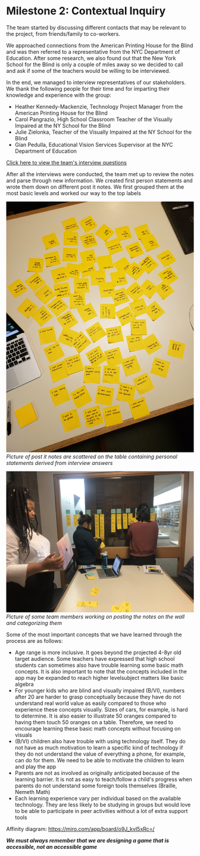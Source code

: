 # Milestone 2: Contextual Inquiry

The team started by discussing different contacts that may be relevant to the project, from friends/family to co-workers.

We approached connections from the American Printing House for the Blind and was then referred to a representative from the NYC Department of Education. After some research, we also found out that the New York School for the Blind is only a couple of miles away so we decided to call and ask if some of the teachers would be willing to be interviewed.

In the end, we managed to interview representatives of our stakeholders. We thank the following people for their time and for imparting their knowledge and experience with the group:

* Heather Kennedy-Mackenzie, Technology Project Manager from the American Printing House for the Blind
* Carol Pangrazio, High School Classroom Teacher of the Visually Impaired at the NY School for the Blind
* Julie Zielonka, Teacher of the Visually Impaired at the NY School for the Blind
* Gian Pedulla, Educational Vision Services Supervisor at the NYC Department of Education

[Click here to view the team's interview questions](https://irezystible.github.io/620project/interviewquestions)

After all the interviews were conducted, the team met up to review the notes and parse through new information. We created first person statements and wrote them down on different post it notes. We first grouped them at the most basic levels and worked our way to the top labels

![Post it notes are scattered on the table containing personal statements derived from interview answers](notes.jpg)
*Picture of post it notes are scattered on the table containing personal statements derived from interview answers*

![Picture of some team members working on posting the notes on the wall and categorizing them](inaction.jpg)
*Picture of some team members working on posting the notes on the wall and categorizing them*

Some of the most important concepts that we have learned through the process are as follows:

* Age range is more inclusive. It goes beyond the projected 4-8yr old target audience. Some teachers have expressed that high school students can sometimes also have trouble learning some basic math concepts. It is also important to note that the concepts included in the app may be expanded to reach higher levelsubject matters like basic algebra
* For younger kids who are blind and visually impaired (B/VI), numbers after 20 are harder to grasp conceptually because they have do not understand real world value as easily compared to those who experience these concepts visually. Sizes of cars, for example, is hard to determine. It is also easier to illustrate 50 oranges compared to having them touch 50 oranges on a table. Therefore, we need to encourage learning these basic math concepts without focusing on visuals
* (B/VI) children also have trouble with using technology itself. They do not have as much motivation to learn a specific kind of technology if they do not understand the value of everything a phone, for example, can do for them. We need to be able to motivate the children to learn and play the app
* Parents are not as involved as originally anticipated because of the learning barrier. It is not as easy to teach/follow a child's progress when parents do not understand some foreign tools themselves (Braille, Nemeth Math)
* Each learning experience vary per individual based on the available technology. They are less likely to be studying in groups but would love to be able to participate in peer activities without a lot of extra support tools

Affinity diagram: https://miro.com/app/board/o9J_kvI5xRc=/

***We must always remember that we are designing a game that is accessible, not an accessible game***

